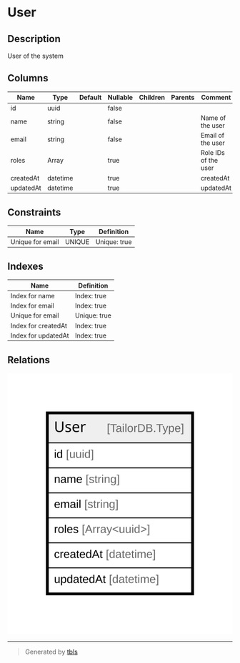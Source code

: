 # User

## Description

User of the system

## Columns

| Name | Type | Default | Nullable | Children | Parents | Comment |
| ---- | ---- | ------- | -------- | -------- | ------- | ------- |
| id | uuid |  | false |  |  |  |
| name | string |  | false |  |  | Name of the user |
| email | string |  | false |  |  | Email of the user |
| roles | Array<uuid> |  | true |  |  | Role IDs of the user |
| createdAt | datetime |  | true |  |  | createdAt |
| updatedAt | datetime |  | true |  |  | updatedAt |

## Constraints

| Name | Type | Definition |
| ---- | ---- | ---------- |
| Unique for email | UNIQUE | Unique: true |

## Indexes

| Name | Definition |
| ---- | ---------- |
| Index for name | Index: true |
| Index for email | Index: true |
| Unique for email | Unique: true |
| Index for createdAt | Index: true |
| Index for updatedAt | Index: true |

## Relations

![er](User.svg)

---

> Generated by [tbls](https://github.com/k1LoW/tbls)
